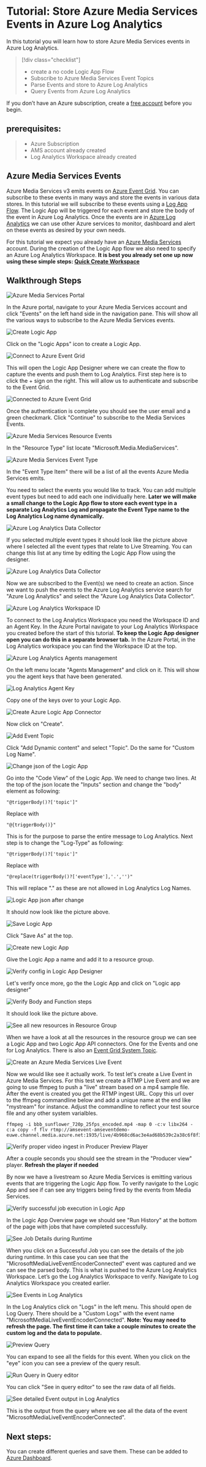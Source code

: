 # Tutorial: Store Azure Media Services Events in Azure Log Analytics

In this tutorial you will learn how to store Azure Media Services events in Azure Log Analytics.
> [!div class="checklist"]
> * create a no code Logic App Flow
> * Subscribe to Azure Media Services Event Topics
> * Parse Events and store to Azure Log Analytics
> * Query Events from Azure Log Analytics

If you don’t have an Azure subscription, create a [free account](https://azure.microsoft.com/free/?WT.mc_id=A261C142F) before you begin.

## prerequisites:
> * Azure Subscription
> * AMS account already created
> * Log Analytics Workspace already created

## Azure Media Services Events
Azure Media Services v3 emits events on [Azure Event Grid](https://docs.microsoft.com/en-us/azure/media-services/latest/media-services-event-schemas). You can subscribe to these events in many ways and store the events in various data stores. In this tutorial we will subscribe to these events using a [Log App Flow](https://azure.microsoft.com/en-us/services/logic-apps/). The Logic App will be triggered for each event and store the body of the event in Azure Log Analytics. Once the events are in [Azure Log Analytics](https://docs.microsoft.com/en-us/azure/azure-monitor/learn/quick-create-workspace) we can use other Azure services to monitor, dashboard and alert on these events as desired by your own needs.

For this tutorial we expect you already have an [Azure Media Services](https://docs.microsoft.com/en-us/azure/media-services/latest/create-account-howto) account. During the creation of the Logic App flow we also need to specify an Azure Log Analytics Workspace. 
**It is best you already set one up now using these simple steps: [Quick Create Workspace](https://docs.microsoft.com/en-us/azure/azure-monitor/learn/quick-create-workspace)**

## Walkthrough Steps
![Azure Media Services Portal](src/01a.png)

In the Azure portal, navigate to your Azure Media Services account and click "Events" on the left hand side in the navigation pane. This will show all the various ways to subscribe to the Azure Media Services events.


![Create Logic App](src/02.png)

Click on the "Logic Apps" icon to create a Logic App.


![Connect to Azure Event Grid](src/03.png)

This will open the Logic App Designer where we can create the flow to capture the events and push them to Log Analytics. First step here is to click  the + sign on the right. This will allow us to authenticate and subscribe to the Event Grid.


![Connected to Azure Event Grid](src/04.png)

Once the authentication is complete you should see the user email and a green checkmark. Click "Continue" to subscribe to the Media Services Events.


![Azure Media Services Resource Events](src/05.png)

In the "Resource Type" list locate "Microsoft.Media.MediaServices".


![Azure Media Services Event Type](src/06.png)

In the "Event Type Item" there will be a list of all the events Azure Media Services emits. 

You need to select the events you would like to track. You can add multiple event types but need to add each one individually here. **Later we will make a small change to the Logic App flow to store each event type in a separate Log Analytics Log and propagate the Event Type name to the Log Analytics Log name dynamically.**

![Azure Log Analytics Data Collector](src/06b.png)

If you selected multiple event types it should look like the picture above where I selected all the event types that relate to Live Streaming. You can change this list at any time by editing the Logic App Flow using the designer.

![Azure Log Analytics Data Collector](src/07.png)

Now we are subscribed to the Event(s) we need to create an action. Since we want to push the events to the Azure Log Analytics service search for "Azure Log Analytics" and select the "Azure Log Analytics Data Collector".


![Azure Log Analytics Workspace ID](src/08.png)

To connect to the Log Analytics Workspace you need the Workspace ID and an Agent Key. In the Azure Portal navigate to your Log Analytics Workspace you created before the start of this tutorial. **To keep the Logic App designer open you can do this in a separate browser tab.** In the Azure Portal, in the Log Analytics workspace you can find the Workspace ID at the top.


![Azure Log Analytics Agents management](src/09.png)

On the left menu locate "Agents Management" and click on it. This will show you the agent keys that have been generated.


![Log Analytics Agent Key](src/10.png)

Copy one of the keys over to your Logic App.


![Create Azure Logic App Connector](src/11.png)

Now click on "Create".


![Add Event Topic](src/11b.png)

Click "Add Dynamic content" and select "Topic". Do the same for "Custom Log Name".


![Change json of the Logic App](src/12.png)

Go into the "Code View" of the Logic App. We need to change two lines. 
At the top of the json locate the "Inputs" section and change the "body" element as following:

```
"@triggerBody()?['topic']"
```
Replace with
```
"@{triggerBody()}"
```

This is for the purpose to parse the entire message to Log Analytics. Next step is to change the "Log-Type" as following:

```
"@triggerBody()?['topic']"
```

Replace with

```
"@replace(triggerBody()?['eventType'],'.','')"
```

This will replace "." as these are not allowed in Log Analytics Log Names.


![Logic App json after change](src/25.png)

It should now look like the picture above.


![Save Logic App](src/13.png)

Click "Save As" at the top.


![Create new Logic App](src/14.png)

Give the Logic App a name and add it to a resource group.


![Verify config in Logic App Designer](src/15.png)

Let's verify once more, go the the Logic App and click on "Logic app designer"


![Verify Body and Function steps](src/16.png)

It should look like the picture above.


![See all new resources in Resource Group](src/26.png)


When we have a look at all the resources in the resource group we can see a Logic App and two Logic App API connectors. One for the Events and one for Log Analytics. There is also an [Event Grid System Topic](https://docs.microsoft.com/en-us/azure/event-grid/system-topics). 


![Create an Azure Media Services Live Event](src/17.png)

Now we would like see it actually work. To test let's create a Live Event in Azure Media Services. For this test we create a RTMP Live Event and we are going to use ffmpeg to push a "live" stream based on a mp4 sample file. After the event is created you get the RTMP ingest URL. Copy this url over to the ffmpeg commandline below and add a unique name at the end like "mystream" for instance. Adjust the commandline to reflect your test source file and any other system varialbles.
```
ffmpeg -i bbb_sunflower_720p_25fps_encoded.mp4 -map 0 -c:v libx264 -c:a copy -f flv rtmp://amsevent-amseventdemo-euwe.channel.media.azure.net:1935/live/4b968cd6ac3e4ad68b539c2a38c6f8f3/mystream
```


![Verify proper video ingest in Producer Preview Player](src/18.png)

After a couple seconds you should see the stream in the "Producer view" player. **Refresh the player if needed**

By now we have a livestream so Azure Media Services is emitting various events that are triggering the Logic App flow. To verify navigate to the Logic App and see if can see any triggers being fired by the events from Media Services.


![Verify successful job execution in Logic App](src/19.png)

In the Logic App Overview page we should see "Run History" at the bottom of the page with jobs that have completed successfully.


![See Job Details during Runtime](src/20.png)

When you click on a Successful Job you can see the details of the job during runtime. In this case you can see that the "MicrosoftMediaLiveEventEncoderConnected" event was captured and we can see the parsed body. This is what is pushed to the Azure Log Analytics Workspace. Let’s go the Log Analytics Workspace to verify. Navigate to Log Analytics Workspace you created earlier.


![See Events in Log Analytics](src/21.png)

In the Log Analytics click on "Logs" in the left menu. This should open de Log Query. There should be a "Custom Logs" with the event name "MicrosoftMediaLiveEventEncoderConnected". **Note: You may need to refresh the page. The first time it can take a couple minutes to create the custom log and the data to populate.**


![Preview Query](src/22.png)

You can expand to see all the fields for this event. When you click on the "eye" icon you can see a preview of the query result.


![Run Query in Query editor](src/23.png)

You can click "See in query editor" to see the raw data of all fields.


![See detailed Event output in Log Analytics](src/24.png)

This is the output from the query where we see all the data of the event "MicrosoftMediaLiveEventEncoderConnected".

## Next steps:
You can create different queries and save them. These can be added to [Azure Dashboard](https://docs.microsoft.com/en-us/azure/azure-monitor/learn/tutorial-logs-dashboards).
